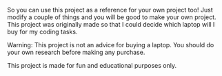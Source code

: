 So you can use this project as a reference for your own project too! Just modify a couple of things and you will be good to make your own project.
This project was originally made so that I could decide which laptop will I buy for my coding tasks.


Warning: This project is not an advice for buying a laptop. You should do your own research before making any purchase. 

This project is made for fun and educational purposes only.
